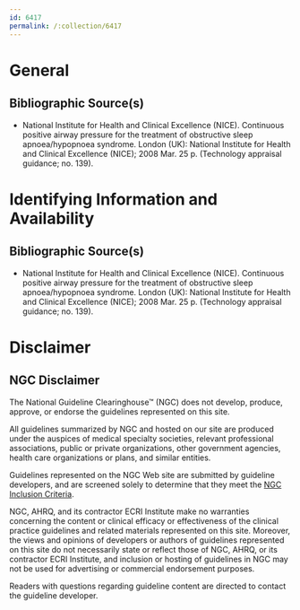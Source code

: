 ```yaml
---
id: 6417
permalink: /:collection/6417
---
```


# General

## Bibliographic Source(s)

- National Institute for Health and Clinical Excellence (NICE). Continuous positive airway pressure for the treatment of obstructive sleep apnoea/hypopnoea syndrome. London (UK): National Institute for Health and Clinical Excellence (NICE); 2008 Mar. 25 p. (Technology appraisal guidance; no. 139).

# Identifying Information and Availability

## Bibliographic Source(s)

- National Institute for Health and Clinical Excellence (NICE). Continuous positive airway pressure for the treatment of obstructive sleep apnoea/hypopnoea syndrome. London (UK): National Institute for Health and Clinical Excellence (NICE); 2008 Mar. 25 p. (Technology appraisal guidance; no. 139).

# Disclaimer

## NGC Disclaimer

The National Guideline Clearinghouse™ (NGC) does not develop, produce, approve, or endorse the guidelines represented on this site.

All guidelines summarized by NGC and hosted on our site are produced under the auspices of medical specialty societies, relevant professional associations, public or private organizations, other government agencies, health care organizations or plans, and similar entities.

Guidelines represented on the NGC Web site are submitted by guideline developers, and are screened solely to determine that they meet the [NGC Inclusion Criteria](/help-and-about/summaries/inclusion-criteria).

NGC, AHRQ, and its contractor ECRI Institute make no warranties concerning the content or clinical efficacy or effectiveness of the clinical practice guidelines and related materials represented on this site. Moreover, the views and opinions of developers or authors of guidelines represented on this site do not necessarily state or reflect those of NGC, AHRQ, or its contractor ECRI Institute, and inclusion or hosting of guidelines in NGC may not be used for advertising or commercial endorsement purposes.

Readers with questions regarding guideline content are directed to contact the guideline developer.

